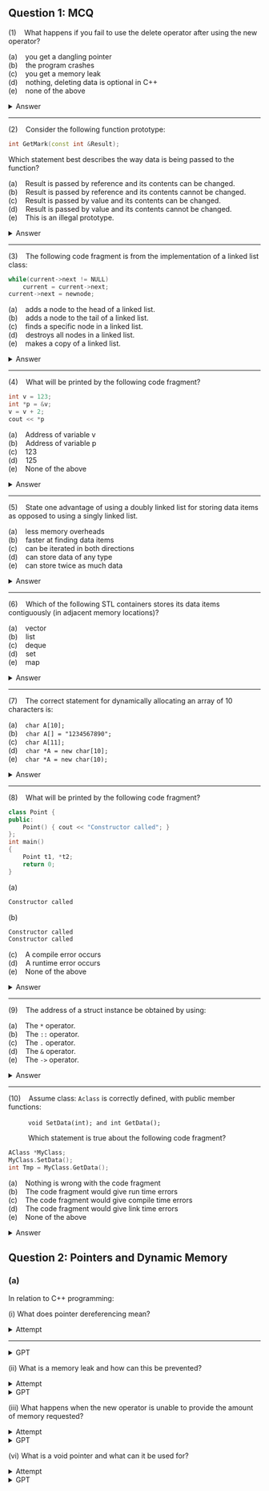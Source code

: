 ## Question 1: MCQ

(1)    What happens if you fail to use the delete operator after using the new operator?

(a)    you get a dangling pointer  
(b)    the program crashes  
(c)    you get a memory leak  
(d)    nothing, deleting data is optional in C++  
(e)    none of the above

<details>
    <summary>Answer </summary>

    (c) you get a memory leak
</details>

---

(2)    Consider the following function prototype:

```cpp
int GetMark(const int &Result);
```

Which statement best describes the way data is being passed to the function?

(a)    Result is passed by reference and its contents can be changed.  
(b)    Result is passed by reference and its contents cannot be changed.  
(c)    Result is passed by value and its contents can be changed.  
(d)    Result is passed by value and its contents cannot be changed.  
(e)    This is an illegal prototype.  

<details>
    <summary>Answer</summary>

    (b) Result is passed by reference and its contents cannot be changed.  
</details>

---

(3)    The following code fragment is from the implementation of a linked list class:

```cpp
while(current->next != NULL)
    current = current->next;
current->next = newnode;
```

(a)    adds a node to the head of a linked list.  
(b)    adds a node to the tail of a linked list.  
(c)    finds a specific node in a linked list.  
(d)    destroys all nodes in a linked list.  
(e)    makes a copy of a linked list.  

<details>
    <summary>Answer</summary>

    (b) adds a node to the tail of a linked list.  
</details>

---

(4)    What will be printed by the following code fragment?

```cpp
int v = 123;
int *p = &v;
v = v + 2;
cout << *p
```

(a)    Address of variable v  
(b)    Address of variable p  
(c)    123  
(d)    125  
(e)    None of the above  

<details>
    <summary>Answer</summary>

    (d) 125  
</details>

---

(5)    State one advantage of using a doubly linked list for storing data items as opposed to using a singly linked list.

(a)    less memory overheads  
(b)    faster at finding data items  
(c)    can be iterated in both directions  
(d)    can store data of any type  
(e)    can store twice as much data  

<details>
    <summary>Answer</summary>

    (c) can be iterated in both directions  
</details>

---

(6)    Which of the following STL containers stores its data items contiguously (in adjacent memory locations)?

(a)    vector  
(b)    list  
(c)    deque  
(d)    set  
(e)    map  

<details>
    <summary>Answer</summary>

    (a) vector  
</details>

---

(7)    The correct statement for dynamically allocating an array of 10 characters is:

(a)    `char A[10];`  
(b)    `char A[] = "1234567890";`  
(c)    `char A[11];`  
(d)    `char *A = new char[10];`  
(e)    `char *A = new char(10);`  

<details>
    <summary>Answer</summary>

    (d) char *A = new char[10];
</details>

---

(8)    What will be printed by the following code fragment?

```cpp
class Point {
public:
    Point() { cout << "Constructor called"; }
};
int main()
{
    Point t1, *t2;
    return 0;
}
```


(a)
```txt
Constructor called
```
(b)  
```txt
Constructor called
Constructor called
```
(c)    A compile error occurs  
(d)    A runtime error occurs  
(e)    None of the above  

<details>
    <summary>Answer</summary>

    (a) Constructor called
</details>

---

(9)    The address of a struct instance be obtained by using:

(a)    The `*` operator.  
(b)    The `::` operator.  
(c)    The `.` operator.  
(d)    The `&` operator.  
(e)    The `->` operator.

<details>
    <summary>Answer</summary>

    (d) The & operator.
</details>

---

(10)    Assume class: `Aclass` is correctly defined, with public member functions:  

          `void SetData(int); and int GetData();`  

          Which statement is true about the following code fragment?
```cpp
AClass *MyClass;
MyClass.SetData();
int Tmp = MyClass.GetData();
```

(a)    Nothing is wrong with the code fragment  
(b)    The code fragment would give run time errors  
(c)    The code fragment would give compile time errors  
(d)    The code fragment would give link time errors  
(e)    None of the above  

<details>
    <summary>Answer</summary>

    (c) The code fragment would give compile time errors  
</details>

## Question 2: Pointers and Dynamic Memory

### (a)
In relation to C++ programming:

(i) What does pointer dereferencing mean?
<details><summary>Attempt<hr /></summary>

TODO
</details>
<details><summary>GPT</summary>
Pointer dereferencing in C++ means accessing the value stored in the memory location pointed to by a pointer variable. The dereference operator * is used to retrieve the value at the memory location pointed to by the pointer.
</details>

(ii) What is a memory leak and how can this be prevented?
<details><summary>Attempt</summary>

TODO
</details>
<details><summary>GPT</summary>
A memory leak in C++ occurs when dynamically allocated memory is not properly deallocated or released when it is no longer needed, leading to a loss of memory resources. Memory leaks can lead to a program using up all available memory, causing it to crash or slow down significantly.
To prevent memory leaks, it is important to ensure that any memory allocated using the new operator is properly deallocated using the delete operator when it is no longer needed.
</details>

(iii) What happens when the new operator is unable to provide the amount of memory requested?
<details><summary>Attempt</summary>

TODO
</details>
<details><summary>GPT</summary>
When the new operator is unable to provide the amount of memory requested, it throws an exception of type std::bad_alloc. This can occur if the system is low on memory or if the requested amount of memory is too large to be allocated.
</details>

(vi) What is a void pointer and what can it be used for?
<details><summary>Attempt</summary>

TODO
</details>
<details><summary>GPT</summary>
A void pointer in C++ is a pointer that can point to any data type, but does not have a specific data type associated with it. It is declared using the void * syntax. Since a void pointer does not have a specific data type, it cannot be dereferenced directly, but must first be cast to a pointer of a specific data type.
Void pointers are often used in generic programming or when dealing with memory management, as they allow for more flexible and dynamic memory allocation and manipulation. However, they should be used with caution, as they can lead to type mismatches and memory access errors if not used properly.
</details>

